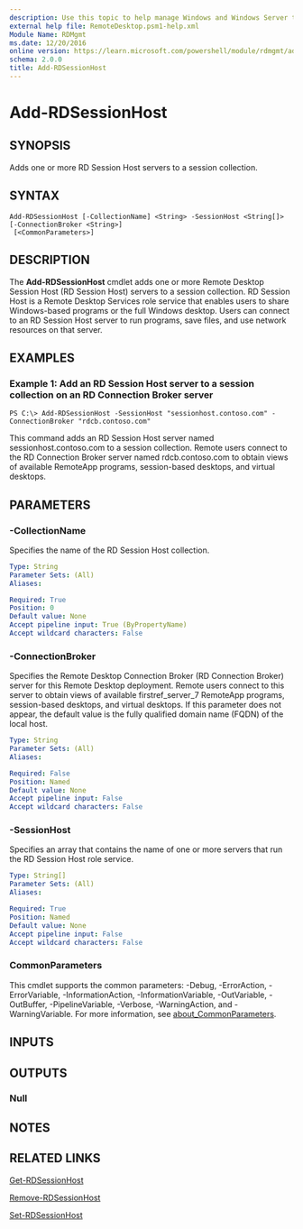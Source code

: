 ```yaml
---
description: Use this topic to help manage Windows and Windows Server technologies with Windows PowerShell.
external help file: RemoteDesktop.psm1-help.xml
Module Name: RDMgmt
ms.date: 12/20/2016
online version: https://learn.microsoft.com/powershell/module/rdmgmt/add-rdsessionhost?view=windowsserver2019-ps&wt.mc_id=ps-gethelp
schema: 2.0.0
title: Add-RDSessionHost
---
```


# Add-RDSessionHost

## SYNOPSIS
Adds one or more RD Session Host servers to a session collection.

## SYNTAX

```
Add-RDSessionHost [-CollectionName] <String> -SessionHost <String[]> [-ConnectionBroker <String>]
 [<CommonParameters>]
```

## DESCRIPTION
The **Add-RDSessionHost** cmdlet adds one or more Remote Desktop Session Host (RD Session Host) servers to a session collection.
RD Session Host is a Remote Desktop Services role service that enables users to share Windows-based programs or the full Windows desktop.
Users can connect to an RD Session Host server to run programs, save files, and use network resources on that server.

## EXAMPLES

### Example 1: Add an RD Session Host server to a session collection on an RD Connection Broker server
```
PS C:\> Add-RDSessionHost -SessionHost "sessionhost.contoso.com" -ConnectionBroker "rdcb.contoso.com"
```

This command adds an RD Session Host server named sessionhost.contoso.com to a session collection.
Remote users connect to the RD Connection Broker server named rdcb.contoso.com to obtain views of available RemoteApp programs, session-based desktops, and virtual desktops.

## PARAMETERS

### -CollectionName
Specifies the name of the RD Session Host collection.

```yaml
Type: String
Parameter Sets: (All)
Aliases:

Required: True
Position: 0
Default value: None
Accept pipeline input: True (ByPropertyName)
Accept wildcard characters: False
```

### -ConnectionBroker
Specifies the Remote Desktop Connection Broker (RD Connection Broker) server for this Remote Desktop deployment.
Remote users connect to this server to obtain views of available firstref_server_7 RemoteApp programs, session-based desktops, and virtual desktops.
If this parameter does not appear, the default value is the fully qualified domain name (FQDN) of the local host.

```yaml
Type: String
Parameter Sets: (All)
Aliases:

Required: False
Position: Named
Default value: None
Accept pipeline input: False
Accept wildcard characters: False
```

### -SessionHost
Specifies an array that contains the name of one or more servers that run the RD Session Host role service.

```yaml
Type: String[]
Parameter Sets: (All)
Aliases:

Required: True
Position: Named
Default value: None
Accept pipeline input: False
Accept wildcard characters: False
```

### CommonParameters
This cmdlet supports the common parameters: -Debug, -ErrorAction, -ErrorVariable, -InformationAction, -InformationVariable, -OutVariable, -OutBuffer, -PipelineVariable, -Verbose, -WarningAction, and -WarningVariable. For more information, see [about_CommonParameters](https://go.microsoft.com/fwlink/?LinkID=113216).

## INPUTS

## OUTPUTS

### Null

## NOTES

## RELATED LINKS

[Get-RDSessionHost](./Get-RDSessionHost.md)

[Remove-RDSessionHost](./Remove-RDSessionHost.md)

[Set-RDSessionHost](./Set-RDSessionHost.md)

